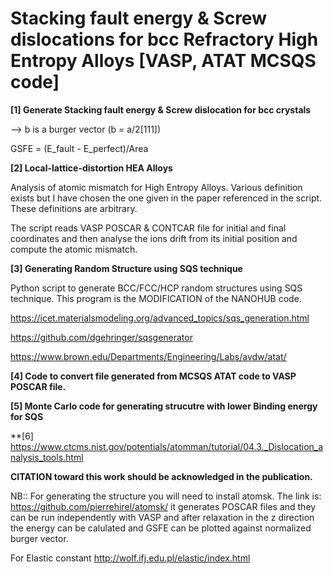 # Stacking fault energy & Screw dislocations for bcc Refractory High Entropy Alloys [VASP, ATAT MCSQS code]

**[1] Generate Stacking fault energy & Screw dislocation for bcc crystals**

--> b is a burger vector (b = a/2[111])

GSFE = (E_fault - E_perfect)/Area

**[2] Local-lattice-distortion HEA Alloys**

Analysis of atomic mismatch for High Entropy Alloys. Various definition exists but I have chosen the one given in the paper referenced in the script. These definitions are arbitrary.

The script reads VASP POSCAR & CONTCAR file for initial and final coordinates and then analyse the ions drift from its initial position and compute the atomic mismatch.

**[3] Generating Random Structure using SQS technique**

Python script to generate BCC/FCC/HCP random structures using SQS technique. This program is the MODIFICATION of the NANOHUB code.

https://icet.materialsmodeling.org/advanced_topics/sqs_generation.html 

https://github.com/dgehringer/sqsgenerator 

https://www.brown.edu/Departments/Engineering/Labs/avdw/atat/

**[4] Code to convert file generated from MCSQS ATAT code to VASP POSCAR file.**

**[5] Monte Carlo code for generating strucutre with lower Binding energy for SQS**

**[6] https://www.ctcms.nist.gov/potentials/atomman/tutorial/04.3._Dislocation_analysis_tools.html

**CITATION toward this work should be acknowledged in the publication.**

NB:: For generating the structure you will need to install atomsk. The link is:
https://github.com/pierrehirel/atomsk/ 
it generates POSCAR files and they can be run independently with VASP and after relaxation in the z direction
the energy can be calulated and GSFE can be plotted against normalized burger vector.

For Elastic constant
http://wolf.ifj.edu.pl/elastic/index.html
